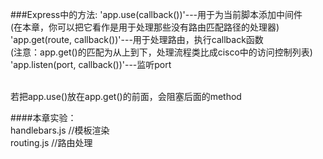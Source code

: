 ###Express中的方法: 
'app.use(callback())'---用于为当前脚本添加中间件<br/>
(在本章，你可以把它看作是用于处理那些没有路由匹配路径的处理器)<br/>
'app.get(route, callback())'---用于处理路由，执行callback函数<br>
(注意：app.get()的匹配为从上到下，处理流程类比成cisco中的访问控制列表)<br>
'app.listen(port, callback())'---监听port<br><br>

若把app.use()放在app.get()的前面，会阻塞后面的method  
  
####本章实验：  
        handlebars.js //模板渲染  
        routing.js //路由处理